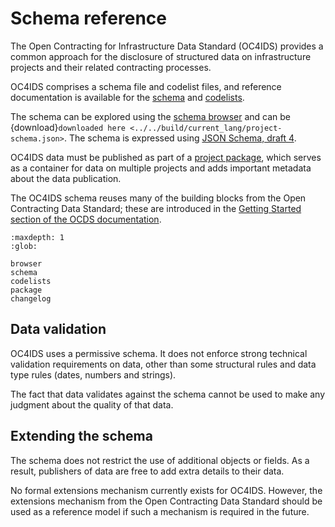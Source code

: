 # Schema reference

The Open Contracting for Infrastructure Data Standard (OC4IDS) provides a common approach for the disclosure of structured data on infrastructure projects and their related contracting processes.

OC4IDS comprises a schema file and codelist files, and reference documentation is available for the [schema](schema) and [codelists](codelists).

The schema can be explored using the [schema browser](browser) and can be {download}`downloaded here <../../build/current_lang/project-schema.json>`. The schema is expressed using [JSON Schema, draft 4](https://tools.ietf.org/html/draft-zyp-json-schema-04).

OC4IDS data must be published as part of a [project package](package), which serves as a container for data on multiple projects and adds important metadata about the data publication.

The OC4IDS schema reuses many of the building blocks from the Open Contracting Data Standard; these are introduced in the [Getting Started section of the OCDS documentation](https://standard.open-contracting.org/1.1/en/getting_started/).

```{toctree}
:maxdepth: 1
:glob:

browser
schema
codelists
package
changelog
```

## Data validation

OC4IDS uses a permissive schema. It does not enforce strong technical validation requirements on data, other than some structural rules and data type rules (dates, numbers and strings).

The fact that data validates against the schema cannot be used to make any judgment about the quality of that data.

## Extending the schema

The schema does not restrict the use of additional objects or fields. As a result, publishers of data are free to add extra details to their data.

No formal extensions mechanism currently exists for OC4IDS. However, the extensions mechanism from the Open Contracting Data Standard should be used as a reference model if such a mechanism is required in the future.

